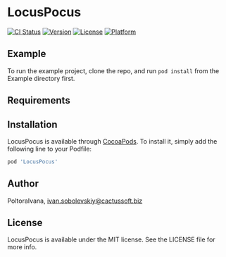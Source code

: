# LocusPocus

[![CI Status](http://img.shields.io/travis/PoltoraIvana/LocusPocus.svg?style=flat)](https://travis-ci.org/PoltoraIvana/LocusPocus)
[![Version](https://img.shields.io/cocoapods/v/LocusPocus.svg?style=flat)](http://cocoapods.org/pods/LocusPocus)
[![License](https://img.shields.io/cocoapods/l/LocusPocus.svg?style=flat)](http://cocoapods.org/pods/LocusPocus)
[![Platform](https://img.shields.io/cocoapods/p/LocusPocus.svg?style=flat)](http://cocoapods.org/pods/LocusPocus)

## Example

To run the example project, clone the repo, and run `pod install` from the Example directory first.

## Requirements

## Installation

LocusPocus is available through [CocoaPods](http://cocoapods.org). To install
it, simply add the following line to your Podfile:

```ruby
pod 'LocusPocus'
```

## Author

PoltoraIvana, ivan.sobolevskiy@cactussoft.biz

## License

LocusPocus is available under the MIT license. See the LICENSE file for more info.
